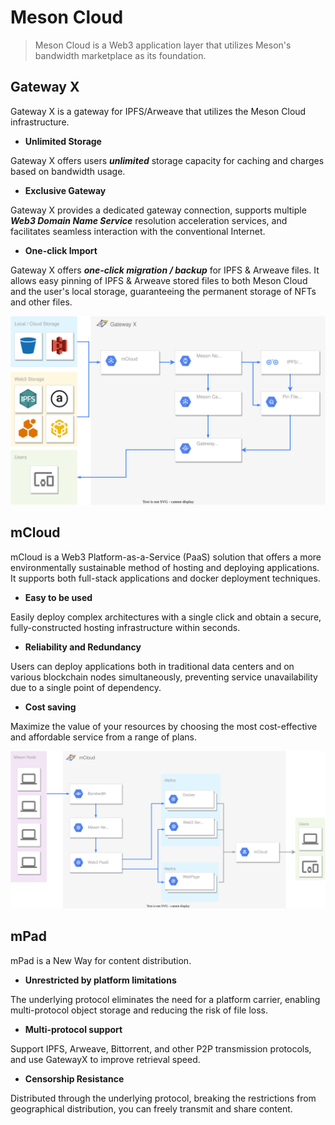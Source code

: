 # Meson Cloud

>Meson Cloud is a Web3 application layer that utilizes Meson's bandwidth marketplace as its foundation.

## Gateway X

Gateway X is a gateway for IPFS/Arweave that utilizes the Meson Cloud infrastructure.

- **Unlimited Storage**

Gateway X offers users ***unlimited*** storage capacity for caching and charges based on bandwidth usage.

- **Exclusive Gateway**

Gateway X provides a dedicated gateway connection, supports multiple ***Web3 Domain Name Service*** resolution acceleration services, and facilitates seamless interaction with the conventional Internet.

- **One-click Import**

Gateway X offers ***one-click migration / backup*** for IPFS & Arweave files. It allows easy pinning of IPFS & Arweave stored files to both Meson Cloud and the user's local storage, guaranteeing the permanent storage of NFTs and other files.

![](./images/GatewayX.svg)

## mCloud

mCloud is a Web3 Platform-as-a-Service (PaaS) solution that offers a more environmentally sustainable method of hosting and deploying applications. It supports both full-stack applications and docker deployment techniques.

- **Easy to be used**

Easily deploy complex architectures with a single click and obtain a secure, fully-constructed hosting infrastructure within seconds.

- **Reliability and Redundancy**

Users can deploy applications both in traditional data centers and on various blockchain nodes simultaneously, preventing service unavailability due to a single point of dependency.

- **Cost saving**

Maximize the value of your resources by choosing the most cost-effective and affordable service from a range of plans.

![](./images/mCloud.svg)

## mPad

mPad is a New Way for content distribution.

- **Unrestricted by platform limitations**

The underlying protocol eliminates the need for a platform carrier, enabling multi-protocol object storage and reducing the risk of file loss.

- **Multi-protocol support**

Support IPFS, Arweave, Bittorrent, and other P2P transmission protocols, and use GatewayX to improve retrieval speed.

- **Censorship Resistance**

Distributed through the underlying protocol, breaking the restrictions from geographical distribution, you can freely transmit and share content.